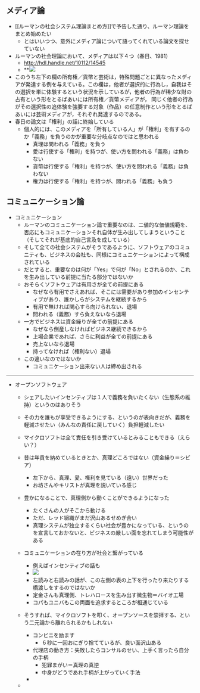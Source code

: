 
## メディア論

* [[ルーマンの社会システム理論まとめ方]]で予告した通り、ルーマン理論をまとめ始めたい
	* とはいいつつ、意外にメディア論について語ってくれている論文を探せていない
* ルーマンの社会理論において、メディアは以下４つ（春日、1981）
	* http://hdl.handle.net/10112/14545
	* **![](https://lh5.googleusercontent.com/6LoA4_iSsVOXpPzhr8yXG4Qqj0LfajIiu-30psp99ZliQmY7TBDx5Ua79a8-wBD4OrMlfKcnrw4BtfFBKTELf5CE1rTGXEdD7cu6SBVxMG6e6QIffyrhR0y2zroX-eZkFcZ5sMXbshgPOfOvBHKXhKN32Q=s2048)
* このうち左下の欄の所有権／貨幣と芸術は，特殊問題ごとに異なったメディアが発達する例を与えている。この欄は，他者が選択的に行為し，自我はその選択を単に体験するという状況を示しているが，他者の行為が稀少な財の占有という形をとるばあいには所有権／貨幣メディアが， 同じく他者の行為がその選択性の追体験を強要する対象（作品）の任意制作という形をとるばあいには芸術メディアが，それぞれ発達するのである。
* 春日の論文は「権利」の話に終始している
	* 個人的には、このメディアを「所有している人」が「権利」を有するのか「義務」を負うのかが重要な分岐点なのではと思われる
		* 真理は問われる「義務」を負う
		* 愛は行使する「権利」を持つが、使い方を問われる「義務」は負わない
		* 貨幣は行使する「権利」を持つが、使い方を問われる「義務」は負わない
		* 権力は行使する「権利」を持つが、問われる「義務」も負う

## コミュニケーション論

* コミュニケーション
	* ルーマンのコミュニケーション論で重要なのは、二値的な価値規範を、否応にもコミュニケーションそれ自体が生み出してしまうということ（そしてそれが基底的自己言及を成している）
	* そして全ての社会システムがそうであるように、ソフトウェアのコミュニティも、ビジネスの会社も、同様にコミュニケーションによって構成されている
	* だとすると、重要なのは何が「Yes」で何が「No」とされるのか、これを生み出している前提に当たる部分ではないか
	* おそらくソフトウェアは有用さが全ての前提にある
		* なぜなら有用でさえあれば、そこには需要があり参加のインセンティブがあり、誰かしらがシステムを継続するから
		* 有用で無ければ関心すら向けられない、退場
		* 問われる（義務）すら負えないなら退場
	* 一方でビジネスは資金繰りが全ての前提にある
		* なぜなら倒産しなければビジネス継続できるから
		* 上場企業であれば、さらに利益が全ての前提にある
		* 売上ないなら退場
		* 持ってなければ（権利ない）退場
	* この違いなのではないか
		* コミュニケーション出来ない人は締め出される

----
* オープンソフトウェア
	* シェアしたいインセンティブは１人で義務を負いたくない（生態系の維持）というのはありそう
	* その力を誰もが享受できるようにする、というのが表向きだが、義務を軽減させたい（みんなの責任に戻していく）負担軽減したい
	* マイクロソフトは全て責任を引き受けているとみることもできる（えらい？）
	* 昔は年貢を納めているときとか、真理どころではない（資金繰り＝シビア）
		* 左下から、真理、愛、権利を見ている（遠い）世界だった
		* お坊さんやキリストが真理を説いている感じ
	* 豊かになることで、真理側から動くことができるようになった
		* たくさんの人がそこから動ける
		* ただ、レッド組織がまだ沢山あるせめぎ合い
		* 真理システムが独立するくらい社会が豊かになっている、というのを宣言しておかないと、ビジネスの厳しい面を忘れてしまう可能性がある
	* コミュニケーションの在り方が社会と繋がっている
		* 例えばインセンティブの話も
		*  **![](https://lh5.googleusercontent.com/6LoA4_iSsVOXpPzhr8yXG4Qqj0LfajIiu-30psp99ZliQmY7TBDx5Ua79a8-wBD4OrMlfKcnrw4BtfFBKTELf5CE1rTGXEdD7cu6SBVxMG6e6QIffyrhR0y2zroX-eZkFcZ5sMXbshgPOfOvBHKXhKN32Q=s2048)**
		* 左読みと右読みの話が、この左側の表の上下を行ったり来たりする橋渡しをするのではないか
		* 定金さんも真理側、トレハロースを生み出す微生物＝バイオ工場
		* コパもユニバもこの両面を追求するところが相通じている
	* そうすれば、マイクロソフトを叩く、オープンソースを崇拝する、という二元論から離れられるかもしれない
		* コンビニを励ます
			* ６秒に一回おにぎり捨てているが、良い面沢山ある
		* 代理店の動き方：失敗したらコンサルのせい、上手く言ったら自分の手柄
			* 犯罪まがい＝真理の真逆
			* 中身がどうであれ手柄が上がっていく手法
		* 


	* 

